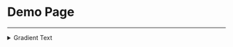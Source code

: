 # Demo Page
---
<details>

<summary>Gradient Text</summary>

### [Visit site](https://coffeejmdev.github.io/demo-page/public/gradient-text.html)

</details>
